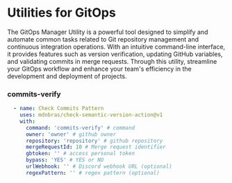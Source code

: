 # Utilities for GitOps

The GitOps Manager Utility is a powerful tool designed to simplify and automate common tasks related to Git repository management and continuous integration operations. With an intuitive command-line interface, it provides features such as version verification, updating GitHub variables, and validating commits in merge requests. Through this utility, streamline your GitOps workflow and enhance your team's efficiency in the development and deployment of projects.

### commits-verify

```yaml
  - name: Check Commits Pattern
    uses: mdnbras/check-semantic-version-action@v1
    with:
      command: 'commits-verify' # command
      owner: 'owner' # github owner
      repository: 'repository' # github repository
      mergeRequestId: 10 # Merge request identifier
      gbtoken: '' # access personal token
      bypass: 'YES' # YES or NO
      urlWebhook: '' # Discord webhook URL (optional)
      regexPattern: '' # regex pattern (optional)
```

